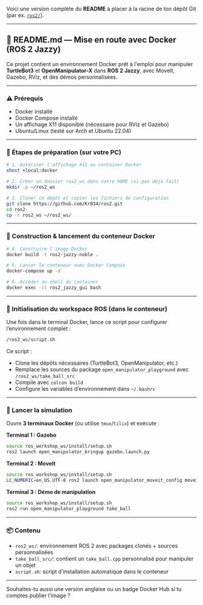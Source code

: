 Voici une version complète du **README** à placer à la racine de ton dépôt Git (par ex. [`ros2/`](https://github.com/Kr034/ros2)).

---

## 📘 README.md — Mise en route avec Docker (ROS 2 Jazzy)

Ce projet contient un environnement Docker prêt à l'emploi pour manipuler **TurtleBot3** et **OpenManipulator-X** dans **ROS 2 Jazzy**, avec MoveIt, Gazebo, RViz, et des démos personnalisées.

---

### ⚠️ Prérequis

* Docker installé
* Docker Compose installé
* Un affichage X11 disponible (nécessaire pour RViz et Gazebo)
* Ubuntu/Linux (testé sur Arch et Ubuntu 22.04)

---

### 🧪 Étapes de préparation (sur votre PC)

```bash
# 1. Autoriser l'affichage X11 au container Docker
xhost +local:docker

# 2. Créer un dossier ros2_ws dans votre HOME (si pas déjà fait)
mkdir -p ~/ros2_ws

# 3. Cloner ce dépôt et copier les fichiers de configuration
git clone https://github.com/Kr034/ros2.git
cd ros2
cp -r ros2_ws ~/ros2_ws/
```

---

### 🐳 Construction & lancement du conteneur Docker

```bash
# 4. Construire l'image Docker
docker build -t ros2-jazzy-noble .

# 5. Lancer le conteneur avec Docker Compose
docker-compose up -d

# 6. Accéder au shell du container
docker exec -it ros2_jazzy_gui bash
```

---

### 📜 Initialisation du workspace ROS (dans le conteneur)

Une fois dans le terminal Docker, lance ce script pour configurer l’environnement complet :

```bash
/ros2_ws/script.sh
```

Ce script :

* Clone les dépôts nécessaires (TurtleBot3, OpenManipulator, etc.)
* Remplace les sources du package `open_manipulator_playground` avec `/ros2_ws/take_ball_src`
* Compile avec `colcon build`
* Configure les variables d’environnement dans `~/.bashrc`

---

### 🚀 Lancer la simulation

Ouvre **3 terminaux Docker** (ou utilise `tmux`/`tilix`) et exécute :

**Terminal 1 : Gazebo**

```bash
source ros_workshop_ws/install/setup.sh
ros2 launch open_manipulator_bringup gazebo.launch.py
```

**Terminal 2 : MoveIt**

```bash
source ros_workshop_ws/install/setup.sh
LC_NUMERIC=en_US.UTF-8 ros2 launch open_manipulator_moveit_config moveit_core.launch.py
```

**Terminal 3 : Démo de manipulation**

```bash
source ros_workshop_ws/install/setup.sh
ros2 run open_manipulator_playground take_ball
```

---

### 📦 Contenu

* `ros2_ws/`: environnement ROS 2 avec packages clonés + sources personnalisées
* `take_ball_src/`: contient un `take_ball.cpp` personnalisé pour manipuler un objet
* `script.sh`: script d’installation automatique dans le conteneur

---

Souhaites-tu aussi une version anglaise ou un badge Docker Hub si tu comptes publier l’image ?

